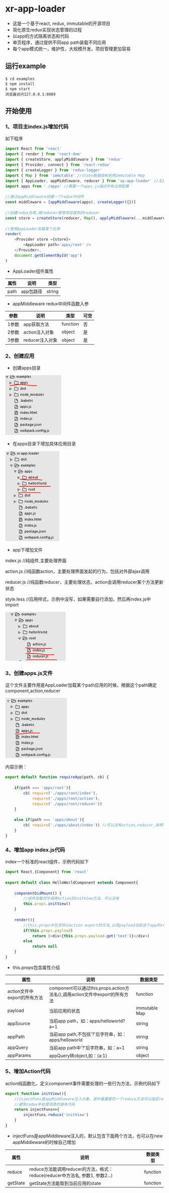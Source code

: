 # xr-app-loader

- 这是一个基于react, redux, immutable的开源项目
- 简化原生redux实现状态管理的过程
- 以app的方式隔离状态和代码
- 单页程序，通过提供不同app path装载不同应用
- 每个app模式统一，维护性，大规模开发，项目管理更加容易


## 运行example

```
$ cd examples
$ npm install
$ npm start
浏览器访问127.0.0.1:8089

```

## 开始使用

### 1、项目主index.js增加代码

如下程序
```javascript
import React from 'react'
import { render } from 'react-dom'
import { createStore, applyMiddleware } from 'redux'
import { Provider, connect } from 'react-redux'
import { createLogger } from 'redux-logger'
import { Map } from 'immutable' //state数据结构采用immutable Map
import { AppLoader, appMiddleware, reducer } from 'xp-app-loader' //主要提供了AppLoader,appMiddleware
import apps from './apps' //需要一个apps.js描述所有应用配置

//通过appMiddleware创建一个redux中间件
const middleware = [appMiddleware(apps), createLogger({})]

//创建redux仓库,根reducer使用项目提供的reducer
const store = createStore(reducer, Map(), applyMiddleware(...middleware))

//使用AppLoader加载某个应用
render(
	<Provider store ={store}>
		<AppLoader path='apps/root' />
	</Provider>,
	document.getElementById('app')
)

```

- AppLoader组件属性

属性 | 说明 | 类型
-----|-----|-----
path | app包路径 | string

- appMiddleware redux中间件函数入参

参数 | 说明 | 类型 | 可空
-----|-----|-----|-----
1参数 | app获取方法 | function | 否
2参数 | action注入对象 | object |是
3参数 | reducer注入对象 | object |是



### 2、创建应用

- 创建apps目录

![](./images/01.PNG)

- 在apps目录下增加具体应用目录

![](./images/02.PNG)

- app下增加文件

index.js //纯组件,主要处理界面

action.js //纯函数action，主要处理界面发起的行为，包括对外部ajax调用

reducer.js //纯函数reducer，主要处理状态，action会调用reducer某个方法更新状态

style.less //应用样式，示例中没写，如果需要自行添加，然后再index.js中import

![](./images/03.PNG)

### 3、创建apps.js文件

这个文件主要作用是AppLoader加载某个path应用的时候，根据这个path确定component,action,reducer

![](./images/04.PNG)

内容示例：

```javascript
export default function requireApp(path, cb) {
    
    if(path === 'apps/root'){
        cb( require('./apps/root/index'),
            require('./apps/root/action'),
            require('./apps/root/reducer'))
    }

    else if(path === 'apps/about'){
        cb( require('./apps/about/index')) //可以没有action,reducer,说明该应用很简单不需要管理状态
    }
}

```


### 4、增加app index.js代码

index一个标准的react组件，示例代码如下

```javascript
import React,{Component} from 'react'

export default class HelloWorldComponent extends Component{

    componentDidMount() {
    	//组件加载完毕调用action的initView方法，可以没有
        this.props.initView()
    }

	render(){
		//this.props中包含所以action export的方法,以及payload当前这个app的state等
		if(this.props.payload)
			return (<div>{this.props.payload.get('text')}</div>)
		else
			return null
	}
}
```

- this.props包含属性介绍


属性 | 说明 | 数据类型
-----|-----|-----
action文件中export的所有方法 | component可以通过this.props.action方法名(),调用action文件中export的所有方法 | function
payload | 当前应用的状态 | immutable Map
appSource | 当前app path，如：apps/helloworld?a=1 | string
appPath | 当前app path,不包括'?'后字符串，如：apps/helloworld | string
appQuery | 当前app path中'?'后字符串，如：a=1 | string
appParams | appQuery转object,如：{a:1} | object

### 5、增加Action代码

action纯函数化，定义component事件需要处理的一些行为方法，示例代码如下

```javascript
export function initView(){
	//injectFuns是appMiddleware注入对象，其中最重要的一个reduce方法可以指定reducer方法名就可以调用
	//避免redux中处理消息的很多代码
	return injectFuns=>{
		injectFuns.reduce('initView')
	}
}
```

- injectFuns是appMiddleware注入的，默认包含下面两个方法，也可以在new appMiddleware的时候自己增加

属性 | 说明 | 数据类型
-----|-----|-----
reduce | reduce方法能调用reducer的方法，格式：reduce(reducer中方法名, 参数1, 参数2...)|function
getState | getState方法能取到当前应用的state | function 






